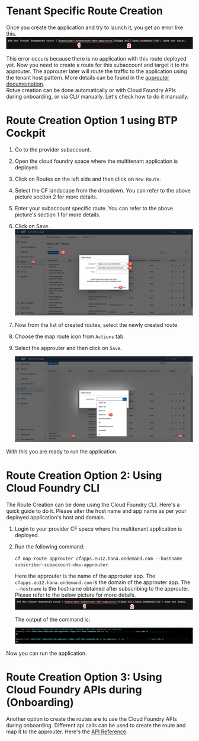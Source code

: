 # Tenant Specific Route Creation
Once you create the application and try to launch it, you get an error like this.
![404 route](./route.png)

This error occurs because there is no application with this route deployed yet. Now you need to create a route for this subaccount and target it to the approuter. The approuter later will route the traffic to the application using the tenant host pattern. More details can be found in the [approuter documentation](../../../../tree/main/approuter/README.md).  
Rotue creation can be done automatically or with Cloud Foundry APIs during onboarding, or via CLI/ manually. Let's check how to do it manually. 
# Route Creation Option 1 using BTP Cockpit

1. Go to the provider subaccount. 
2. Open the cloud foundry space where the multitenant application is deployed.
3. Click on Routes on the left side and then click on `New Route`.
4. Select the CF landscape from the dropdown. You can refer to the above picture section 2 for more details.
5. Enter your subaccount specific route. You can refer to the above picture's section 1 for more details.
6. Click on Save. 
   ![Create Route](./createRoute.png)

7. Now from the list of created routes, select the newly created route. 
8. Choose the map route icon from `Actions` tab. 
9. Select the approuter and then click on `Save`.
    
   ![Create route](./bind-route.png)

With this you are ready to run the application. 

# Route Creation Option 2: Using Cloud Foundry CLI
The Route Creation can be done using the Cloud Foundry CLI. Here's a quick guide to do it. Please alter the host name and app name as per your deployed application's host and domain.
1. Login to your provider CF space where the multitenant application is deployed.
2. Run the following command:
   
   `cf map-route approuter cfapps.eu12.hana.ondemand.com --hostname subscriber-subaccount-dev-approuter`.

   Here the approuter is the name of the approuter app. The `cfapps.eu12.hana.ondemand.com` is the domain of the approuter app. The `--hostname` is the hostname obtained after subscribing to the approuter.
   Please refer to the below picture for more details.
   ![Route](./route.png)

   The output of the command is:

   ![cli route](./cliroute.png)

Now you can run the application.

# Route Creation Option 3: Using Cloud Foundry APIs during (Onboarding)
Another option to create the routes are to use the Cloud Foundry APIs during onboarding. Different api calls can be used to create the route and map it to the approuter. 
Here's the [API Reference](https://v3-apidocs.cloudfoundry.org/version/3.117.0/index.html#the-service-route-binding-object).
